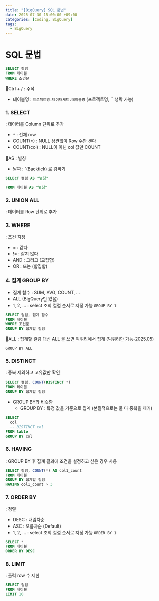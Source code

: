 ```yaml
---
title: "[BigQuery] SQL 문법"
date: 2025-07-30 15:00:00 +09:00
categories: [Coding, BigQuery]
tags:
  - BigQuery
---
```


# SQL 문법

```sql
SELECT 컬럼
FROM 테이블
WHERE 조건문
```

📍Ctrl + / : 주석

- 테이블명 : `프로젝트명.데이터세트.테이블명` (프로젝트명, `` 생략 가능)

### 1. SELECT

: 데이터를 Column 단위로 추가

- `*` : 전체 row
- COUNT(*) : NULL 상관없이 Row 수만 센다
- COUNT(col) : NULL이 아닌 col 값만 COUNT

📍AS : 별칭

- 날짜 : `(Backtick) 로 감싸기

```sql
SELECT 컬럼 AS "별칭"

FROM 테이블 AS "별칭"
```

### 2. UNION ALL

: 데이터를 Row 단위로 추가 

### 3. WHERE

: 조건 지정

- = : 같다
- != : 같지 않다
- AND : 그리고 (교집합)
- OR : 또는 (합집합)

### 4. 집계 GROUP BY

- 집계 함수 : SUM, AVG, COUNT, …
- ALL (BigQuery만 있음)
- 1, 2, … : select 조회 컬럼 순서로 지정 가능 `GROUP BY 1`

```sql
SELECT 컬럼, 집계 함수
FROM 테이블
WHERE 조건문
GROUP BY 집계할 컬럼
```

📍ALL : 집계할 컬럼 대신 ALL 을 쓰면 빅쿼리에서 집계 (빅쿼리만 가능-2025.05)

```
GROUP BY ALL
```

### 5. DISTINCT

: 중복 제외하고 고유값만 확인

```sql
SELECT 컬럼, COUNT(DISTINCT *)
FROM 테이블
GROUP BY 집계할 컬럼
```

- GROUP BY와 비슷함
    - GROUP BY : 특정 값을 기준으로 집계 (본질적으로는 둘 다 중복을 제거)

```sql
SELECT
  col
  -- DISTINCT col
FROM table
GROUP BY col
```

### 6. HAVING

: GROUP BY 후 집계 결과에 조건을 설정하고 싶은 경우 사용

```sql
SELECT 컬럼, COUNT(*) AS col1_count
FROM 테이블
GROUP BY 집계할 컬럼
HAVING col1_count > 3
```

### 7. ORDER BY

: 정렬

- DESC : 내림차순
- ASC : 오름차순 (Default)
- 1, 2, … : select 조회 컬럼 순서로 지정 가능 `ORDER BY 1`

```sql
SELECT *
FROM 테이블
ORDER BY DESC
```

### 8. LIMIT

: 출력 row 수 제한

```sql
SELECT 컬럼
FROM 테이블
LIMIT 10
```